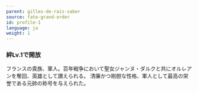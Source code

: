 ```yaml
---
parent: gilles-de-rais-saber
source: fate-grand-order
id: profile-1
language: ja
weight: 1
---
```


### 絆Lv.1で開放

フランスの貴族、軍人。百年戦争において聖女ジャンヌ・ダルクと共にオルレアンを奪回、英雄として讃えられる。
清廉かつ剛胆な性格、軍人として最高の栄誉である元帥の称号を与えられた。
